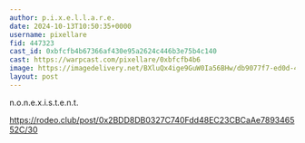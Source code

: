 ```yaml
---
author: p.i.x.e.l.l.a.r.e.
date: 2024-10-13T10:50:35+0000
username: pixellare
fid: 447323
cast_id: 0xbfcfb4b67366af430e95a2624c446b3e75b4c140
cast: https://warpcast.com/pixellare/0xbfcfb4b6
image: https://imagedelivery.net/BXluQx4ige9GuW0Ia56BHw/db9077f7-ed0d-43d0-8415-be5d699a6000/original
layout: post
---
```

n.o.n.e.x.i.s.t.e.n.t.  
  
https://rodeo.club/post/0x2BDD8DB0327C740Fdd48EC23CBCaAe789346552C/30  

<img src='https://imagedelivery.net/BXluQx4ige9GuW0Ia56BHw/db9077f7-ed0d-43d0-8415-be5d699a6000/original' alt='' referrerpolicy='no-referrer'/>